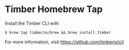 # Timber Homebrew Tap

Install the Timber CLI with

    $ brew tap timberio/brew && brew install timber

For more information, visit https://github.com/timberio/cli